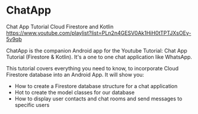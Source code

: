 # ChatApp
Chat App Tutorial Cloud Firestore and Kotlin https://www.youtube.com/playlist?list=PLn2n4GESV0Ak1HiH0tTPTJXsOEy-5v9qb

ChatApp is the companion Android app for the Youtube Tutorial: Chat App Tutorial (Firestore & Kotlin). It's a one to one chat application like WhatsApp.

This tutorial covers everything you need to know, to incorporate Cloud Firestore database into an Android App. It will show you:

* How to create a Firestore database structure for a chat application
* Hot to create the model classes for our database
* How to display user contacts and chat rooms and send messages to specific users
